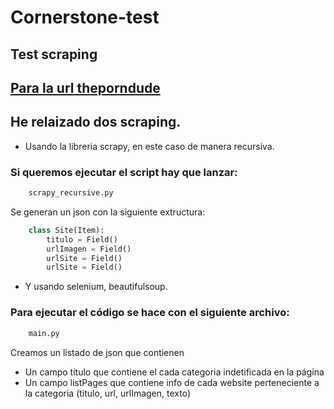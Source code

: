 # Cornerstone-test

## Test scraping

## [Para la url theporndude](https://theporndude.com/)

## He relaizado dos scraping.

* Usando la libreria scrapy, en este caso de manera recursiva.

### Si queremos ejecutar el script hay que lanzar:



```Python
    scrapy_recursive.py
```

Se generan un json con la siguiente extructura:

```Python
    class Site(Item):
        titulo = Field()
        urlImagen = Field()
        urlSite = Field()
        urlSite = Field()
```

* Y usando selenium, beautifulsoup.

### Para ejecutar el código se hace con el siguiente archivo:

```Python
    main.py
```

Creamos un listado de json que contienen

* Un campo titulo que contiene el cada categoria indetificada en la página
* Un campo listPages que contiene info de cada website perteneciente a la categoria (titulo, url, urlImagen, texto)
